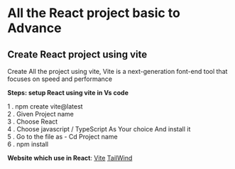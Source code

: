 <!-- @format -->

# All the React project basic to Advance

## Create React project using vite
Create All the project using vite, Vite is a next-generation font-end tool that focuses on speed and performance

**Steps: setup React using vite in Vs code**

1 . npm create vite@latest
</br>
2 . Given Project name
</br>
3 . Choose React 
</br>
4 . Choose javascript / TypeScript As Your choice  And install it 
</br>
5 . Go to the file as - Cd Project name
</br>
6 . npm install
</br>

**Website which use in  React**:
 [Vite](https://vitejs.dev/guide/)
 [TailWind](https://tailwindcss.com/docs/guides/vite)



